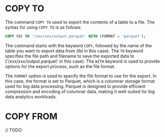 # COPY TO
The command `COPY TO` used to export the contents of a table to a file.
The syntax for using `COPY TO` is as follows:
```sql
COPY tbl TO '/xxx/xxx/output.parquet' WITH (FORMAT = 'parquet');
```
The command starts with the keyword `COPY`, followed by the name of the table you want to export data
from (tbl in this case). The `TO` keyword specifies the file path and filename to save the exported
data to ('/xxx/xxx/output.parquet' in this case). The `WITH` keyword is used to provide options for
the export process, such as the file format.

The `FORMAT` option is used to specify the file format to use for the export. In this case, the format
is set to Parquet, which is a columnar storage format used for big data processing. Parquet is designed
to provide efficient compression and encoding of columnar data, making it well-suited for big data
analytics workloads.

# COPY FROM
// TODO